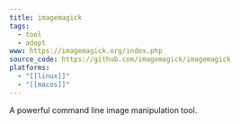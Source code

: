 ```yaml
---
title: imagemagick
tags:
  - tool
  - adopt
www: https://imagemagick.org/index.php
source_code: https://github.com/imagemagick/imagemagick
platforms:
  - "[[linux]]"
  - "[[macos]]"
---
```

A powerful command line image manipulation tool.